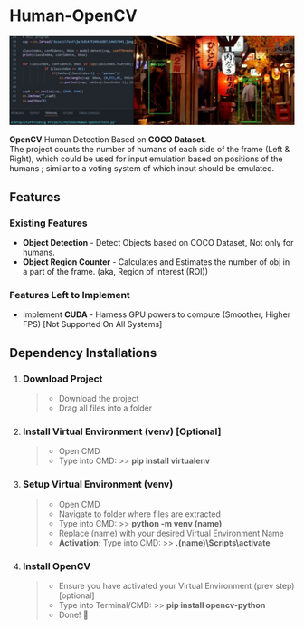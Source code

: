 # Human-OpenCV
<p align = "center">
  <img src = "Assets\Test\example.jpg" size = 100>
</p>

**OpenCV** Human Detection Based on **COCO Dataset**. <br>
The project counts the number of humans of each side of the frame (Left & Right), which could be used for input emulation based on positions of the humans ; similar to a voting system of which input should be emulated.


## Features
### Existing Features
- **Object Detection** - Detect Objects based on COCO Dataset, Not only for humans.
- **Object Region Counter** - Calculates and Estimates the number of obj in a part of the frame. (aka, Region of interest (ROI))

### Features Left to Implement
- Implement **CUDA** - Harness GPU powers to compute (Smoother, Higher FPS) [Not Supported On All Systems]


## Dependency Installations
1. ### **Download Project**
   >- Download the project
   >- Drag all files into a folder


2. ### **Install Virtual Environment** (venv) [**Optional**]
   >- Open CMD
   >- Type into CMD: >> **pip install virtualenv**


3. ### **Setup Virtual Environment** (venv)
   >- Open CMD
   >- Navigate to folder where files are extracted
   >- Type into CMD: >> **python -m venv (name)**
   >- Replace (name) with your desired Virtual Environment Name
   >- **Activation**: Type into CMD: >> **.\(name)\Scripts\activate**


4. ### **Install OpenCV**
   >- Ensure you have activated your Virtual Environment (prev step) [optional]
   >- Type into Terminal/CMD: >> **pip install opencv-python**
   >- Done! 🏁